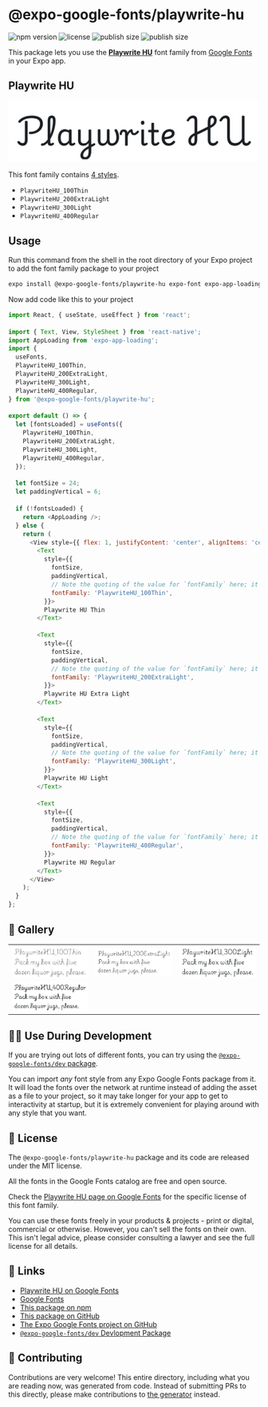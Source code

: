 # @expo-google-fonts/playwrite-hu

![npm version](https://flat.badgen.net/npm/v/@expo-google-fonts/playwrite-hu)
![license](https://flat.badgen.net/github/license/expo/google-fonts)
![publish size](https://flat.badgen.net/packagephobia/install/@expo-google-fonts/playwrite-hu)
![publish size](https://flat.badgen.net/packagephobia/publish/@expo-google-fonts/playwrite-hu)

This package lets you use the [**Playwrite HU**](https://fonts.google.com/specimen/Playwrite+HU) font family from [Google Fonts](https://fonts.google.com/) in your Expo app.

## Playwrite HU

![Playwrite HU](./font-family.png)

This font family contains [4 styles](#-gallery).

- `PlaywriteHU_100Thin`
- `PlaywriteHU_200ExtraLight`
- `PlaywriteHU_300Light`
- `PlaywriteHU_400Regular`

## Usage

Run this command from the shell in the root directory of your Expo project to add the font family package to your project
```sh
expo install @expo-google-fonts/playwrite-hu expo-font expo-app-loading
```

Now add code like this to your project
```js
import React, { useState, useEffect } from 'react';

import { Text, View, StyleSheet } from 'react-native';
import AppLoading from 'expo-app-loading';
import {
  useFonts,
  PlaywriteHU_100Thin,
  PlaywriteHU_200ExtraLight,
  PlaywriteHU_300Light,
  PlaywriteHU_400Regular,
} from '@expo-google-fonts/playwrite-hu';

export default () => {
  let [fontsLoaded] = useFonts({
    PlaywriteHU_100Thin,
    PlaywriteHU_200ExtraLight,
    PlaywriteHU_300Light,
    PlaywriteHU_400Regular,
  });

  let fontSize = 24;
  let paddingVertical = 6;

  if (!fontsLoaded) {
    return <AppLoading />;
  } else {
    return (
      <View style={{ flex: 1, justifyContent: 'center', alignItems: 'center' }}>
        <Text
          style={{
            fontSize,
            paddingVertical,
            // Note the quoting of the value for `fontFamily` here; it expects a string!
            fontFamily: 'PlaywriteHU_100Thin',
          }}>
          Playwrite HU Thin
        </Text>

        <Text
          style={{
            fontSize,
            paddingVertical,
            // Note the quoting of the value for `fontFamily` here; it expects a string!
            fontFamily: 'PlaywriteHU_200ExtraLight',
          }}>
          Playwrite HU Extra Light
        </Text>

        <Text
          style={{
            fontSize,
            paddingVertical,
            // Note the quoting of the value for `fontFamily` here; it expects a string!
            fontFamily: 'PlaywriteHU_300Light',
          }}>
          Playwrite HU Light
        </Text>

        <Text
          style={{
            fontSize,
            paddingVertical,
            // Note the quoting of the value for `fontFamily` here; it expects a string!
            fontFamily: 'PlaywriteHU_400Regular',
          }}>
          Playwrite HU Regular
        </Text>
      </View>
    );
  }
};

```

## 🔡 Gallery


||||
|-|-|-|
|![PlaywriteHU_100Thin](./PlaywriteHU_100Thin.ttf.png)|![PlaywriteHU_200ExtraLight](./PlaywriteHU_200ExtraLight.ttf.png)|![PlaywriteHU_300Light](./PlaywriteHU_300Light.ttf.png)||
|![PlaywriteHU_400Regular](./PlaywriteHU_400Regular.ttf.png)||||


## 👩‍💻 Use During Development

If you are trying out lots of different fonts, you can try using the [`@expo-google-fonts/dev` package](https://github.com/expo/google-fonts/tree/master/font-packages/dev#readme).

You can import *any* font style from any Expo Google Fonts package from it. It will load the fonts
over the network at runtime instead of adding the asset as a file to your project, so it may take longer
for your app to get to interactivity at startup, but it is extremely convenient
for playing around with any style that you want.

## 📖 License

The `@expo-google-fonts/playwrite-hu` package and its code are released under the MIT license.

All the fonts in the Google Fonts catalog are free and open source.

Check the [Playwrite HU page on Google Fonts](https://fonts.google.com/specimen/Playwrite+HU) for the specific license of this font family.

You can use these fonts freely in your products & projects - print or digital, commercial or otherwise. However, you can't sell the fonts on their own. This isn't legal advice, please consider consulting a lawyer and see the full license for all details.

## 🔗 Links

- [Playwrite HU on Google Fonts](https://fonts.google.com/specimen/Playwrite+HU)
- [Google Fonts](https://fonts.google.com/)
- [This package on npm](https://www.npmjs.com/package/@expo-google-fonts/playwrite-hu)
- [This package on GitHub](https://github.com/expo/google-fonts/tree/master/font-packages/playwrite-hu)
- [The Expo Google Fonts project on GitHub](https://github.com/expo/google-fonts)
- [`@expo-google-fonts/dev` Devlopment Package](https://github.com/expo/google-fonts/tree/master/font-packages/dev)

## 🤝 Contributing

Contributions are very welcome! This entire directory, including what you are reading now, was generated from code. Instead of submitting PRs to this directly, please make contributions to [the generator](https://github.com/expo/google-fonts/tree/master/packages/generator) instead.
